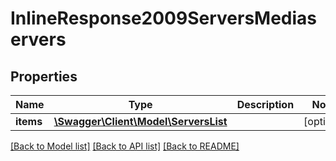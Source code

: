 # InlineResponse2009ServersMediaservers

## Properties
Name | Type | Description | Notes
------------ | ------------- | ------------- | -------------
**items** | [**\Swagger\Client\Model\ServersList**](ServersList.md) |  | [optional] 

[[Back to Model list]](../README.md#documentation-for-models) [[Back to API list]](../README.md#documentation-for-api-endpoints) [[Back to README]](../README.md)

